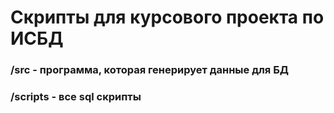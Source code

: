 # Скрипты для курсового проекта по ИСБД

### /src - программа, которая генерирует данные для БД
### /scripts - все sql скрипты 
